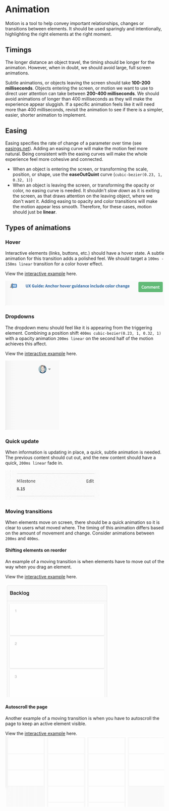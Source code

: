 # Animation

Motion is a tool to help convey important relationships, changes or transitions between elements. It should be used sparingly and intentionally, highlighting the right elements at the right moment.

## Timings

The longer distance an object travel, the timing should be longer for the animation. However, when in doubt, we should avoid large, full screen animations.

Subtle animations, or objects leaving the screen should take **100-200 milliseconds**. Objects entering the screen, or motion we want to use to direct user attention can take between **200-400 milliseconds**. We should avoid animations of longer than 400 milliseconds as they will make the experience appear sluggish. If a specific animation feels like it will need more than 400 milliseconds, revisit the animation to see if there is a simpler, easier, shorter animation to implement.

## Easing

Easing specifies the rate of change of a parameter over time (see [easings.net](http://easings.net/)). Adding an easing curve will make the motion feel more natural. Being consistent with the easing curves will make the whole experience feel more cohesive and connected.

* When an object is entering the screen, or transforming the scale, position, or shape, use the **easeOutQuint** curve (`cubic-bezier(0.23, 1, 0.32, 1)`)
* When an object is leaving the screen, or transforming the opacity or color, no easing curve is needed. It shouldn't _slow down_ as it is exiting the screen, as that draws attention on the leaving object, where we don't want it. Adding easing to opacity and color transitions will make the motion appear less smooth. Therefore, for these cases, motion should just be **linear**.

## Types of animations

### Hover

Interactive elements (links, buttons, etc.) should have a hover state. A subtle animation for this transition adds a polished feel. We should target a `100ms - 150ms linear` transition for a color hover effect.

View the [interactive example](http://codepen.io/awhildy/full/GNyEvM/) here.

![Hover animation](img/animation-hover.gif)

### Dropdowns

The dropdown menu should feel like it is appearing from the triggering element. Combining a position shift `400ms cubic-bezier(0.23, 1, 0.32, 1)` with a opacity animation `200ms linear` on the second half of the motion achieves this affect.

View the [interactive example](http://codepen.io/awhildy/full/jVLJpb/) here.

![Dropdown animation](img/animation-dropdown.gif)

### Quick update

When information is updating in place, a quick, subtle animation is needed. The previous content should cut out, and the new content should have a quick, `200ms linear` fade in.

![Quick update animation](img/animation-quickupdate.gif)

### Moving transitions

When elements move on screen, there should be a quick animation so it is clear to users what moved where. The timing of this animation differs based on the amount of movement and change. Consider animations between `200ms` and `400ms`.

#### Shifting elements on reorder
An example of a moving transition is when elements have to move out of the way when you drag an element.

View the [interactive example](http://codepen.io/awhildy/full/ALyKPE/) here.

![Reorder animation](img/animation-reorder.gif)

#### Autoscroll the page
Another example of a moving transition is when you have to autoscroll the page to keep an active element visible.

View the [interactive example](http://codepen.io/awhildy/full/PbxgVo/) here.
![Autoscroll animation](img/animation-autoscroll.gif)